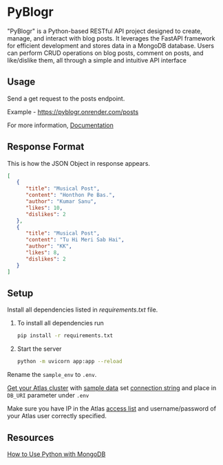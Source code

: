 PyBlogr
===========

"PyBlogr" is a Python-based RESTful API project designed to create, manage, and interact with blog posts. It leverages the FastAPI framework for efficient development and stores data in a MongoDB database. Users can perform CRUD operations on blog posts, comment on posts, and like/dislike them, all through a simple and intuitive API interface


Usage
---------

Send a get request to the posts endpoint.

Example - https://pyblogr.onrender.com/posts

For more information, [Documentation](https://pyblogr.onrender.com/docs)

Response Format
-------------------

This is how the JSON Object in response appears. 

```JSON
[
   {
      "title": "Musical Post",
      "content": "Honthon Pe Bas.",
      "author": "Kumar Sanu",
      "likes": 10,
      "dislikes": 2
   },
   {
      "title": "Musical Post",
      "content": "Tu Hi Meri Sab Hai",
      "author": "KK",
      "likes": 8,
      "dislikes": 2
   }
]
```


Setup
------

Install all dependencies listed in _requirements.txt_ file.

1. To install all dependencies run

   ```bash
   pip install -r requirements.txt
   ```

2. Start the server

   ```bash
   python -m uvicorn app:app --reload
   ```

Rename the `sample_env` to `.env`.

[Get your Atlas cluster](https://docs.atlas.mongodb.com/getting-started/) with [sample data](https://docs.atlas.mongodb.com/sample-data/) set [connection string](https://docs.atlas.mongodb.com/connect-to-cluster/) and place in `DB_URI` parameter under `.env`

Make sure you have IP in the Atlas [access list](https://docs.atlas.mongodb.com/security/add-ip-address-to-list/) and username/password of your Atlas user correctly specified.


Resources
----------

[How to Use Python with MongoDB](https://www.mongodb.com/resources/languages/python)

